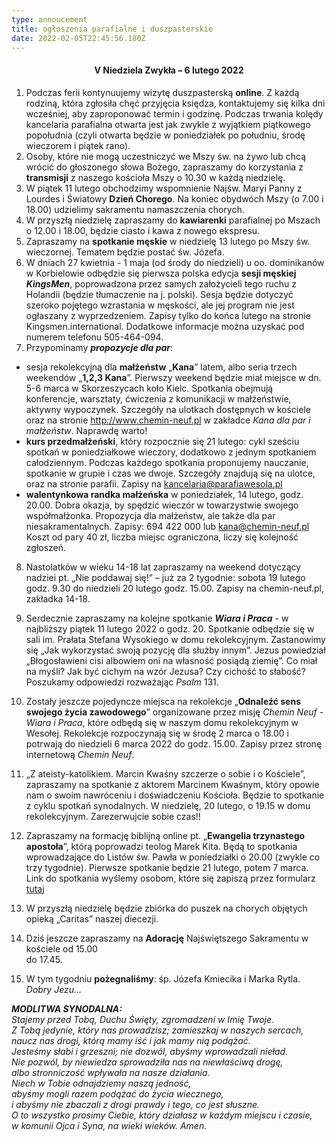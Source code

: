```yaml
---
type: annoucement
title: ogłoszenia parafialne i duszpasterskie
date: 2022-02-05T22:45:56.180Z
---
```

<!--StartFragment--><h4 style="text-align:center;">V Niedziela Zwykła – 6 lutego 2022</h4>

1. Podczas ferii kontynuujemy wizytę duszpasterską **online**. Z każdą rodziną, która zgłosiła chęć przyjęcia księdza, kontaktujemy się kilka dni wcześniej, aby zaproponować termin i godzinę. Podczas trwania kolędy kancelaria parafialna otwarta jest jak zwykle z wyjątkiem piątkowego popołudnia (czyli otwarta będzie w poniedziałek po południu, środę wieczorem i piątek rano).
2. Osoby, które nie mogą uczestniczyć we Mszy św. na żywo lub chcą wrócić do głoszonego słowa Bożego, zapraszamy do korzystania z **transmisji** z naszego kościoła Mszy o 10.30 w każdą niedzielę.
3. W piątek 11 lutego obchodzimy wspomnienie Najśw. Maryi Panny z Lourdes i Światowy **Dzień Chorego**. Na koniec obydwóch Mszy (o 7.00 i 18.00) udzielimy sakramentu namaszczenia chorych.
4. W przyszłą niedzielę zapraszamy do **kawiarenki** parafialnej po Mszach o 12.00 i 18.00, będzie ciasto i kawa z nowego ekspresu. 
5. Zapraszamy na **spotkanie męskie** w niedzielę 13 lutego po Mszy św. wieczornej. Tematem będzie postać św. Józefa.
6. W dniach 27 kwietnia - 1 maja (od środy do niedzieli) u oo. dominikanów w Korbielowie odbędzie się pierwsza polska edycja **sesji męskiej** ***KingsMen***, poprowadzona przez samych założycieli tego ruchu z Holandii (będzie tłumaczenie na j. polski). Sesja będzie dotyczyć szeroko pojętego wzrastania w męskości, ale jej program nie jest ogłaszany z wyprzedzeniem. Zapisy tylko do końca lutego na stronie Kingsmen.international. Dodatkowe informacje można uzyskać pod numerem telefonu 505-464-094.
7. Przypominamy ***propozycje dla par***:

* sesja rekolekcyjną dla **małżeństw** „**Kana**” latem, albo seria trzech weekendów „**1,2,3 Kana**”. Pierwszy weekend będzie miał miejsce w dn. 5-6 marca w Skorzeszycach koło Kielc. Spotkania obejmują konferencje, warsztaty, ćwiczenia z komunikacji w małżeństwie, aktywny wypoczynek. Szczegóły na ulotkach dostępnych w kościele oraz na stronie <http://www.chemin-neuf.pl> w zakładce *Kana dla par i małżeństw*. Naprawdę warto!
* **kurs przedmałżeński**, który rozpocznie się 21 lutego: cykl sześciu spotkań w poniedziałkowe wieczory, dodatkowo z jednym spotkaniem całodziennym. Podczas każdego spotkania proponujemy nauczanie, spotkanie w grupie i czas we dwoje. Szczegóły znajdują się na ulotce, oraz na stronie parafii. Zapisy na [kancelaria@parafiawesola.pl](mailto:kancelaria@parafiawesola.pl)
* **walentynkowa randka małżeńska** w poniedziałek, 14 lutego, godz. 20.00. Dobra okazja, by spędzić wieczór w towarzystwie swojego współmałżonka. Propozycja dla małżeństw, ale także dla par niesakramentalnych. Zapisy: 694 422 000 lub [kana@chemin-neuf.pl](mailto:kana@chemin-neuf.pl) Koszt od pary 40 zł, liczba miejsc ograniczona, liczy się kolejność zgłoszeń.

8. Nastolatków w wieku 14-18 lat zapraszamy na weekend dotyczący nadziei pt. „Nie poddawaj się!” – już za 2 tygodnie: sobota 19 lutego godz. 9.30 do niedzieli 20 lutego godz. 15.00. Zapisy na chemin-neuf.pl, zakładka 14-18.

9. Serdecznie zapraszamy na kolejne spotkanie ***Wiara i Praca*** - w najbliższy piątek 11 lutego 2022 o godz. 20. Spotkanie odbędzie się w sali im. Prałata Stefana Wysokiego w domu rekolekcyjnym. Zastanowimy się „Jak wykorzystać swoją pozycję dla służby innym”. Jezus powiedział „Błogosławieni cisi albowiem oni na własność posiądą ziemię”. Co miał na myśli? Jak być cichym na wzór Jezusa? Czy cichość to słabość? Poszukamy odpowiedzi rozważając *Psalm* 131.

10. Zostały jeszcze pojedyncze miejsca na rekolekcje „**Odnaleźć sens swojego życia zawodowego**” organizowane przez misję *Chemin Neuf* - *Wiara i Praca*, które odbędą się w naszym domu rekolekcyjnym w Wesołej. Rekolekcje rozpoczynają się w środę 2 marca o 18.00 i potrwają do niedzieli 6 marca 2022 do godz. 15.00. Zapisy przez stronę internetową *Chemin Neuf*.

11. „Z ateisty-katolikiem. Marcin Kwaśny szczerze o sobie i o Kościele”, zapraszamy na spotkanie z aktorem Marcinem Kwaśnym, który opowie nam o swoim nawróceniu i doświadczeniu Kościoła. Będzie to spotkanie z cyklu spotkań synodalnych. W niedzielę, 20 lutego, o 19.15 w domu rekolekcyjnym. Zarezerwujcie sobie czas!!

12. Zapraszamy na formację biblijną online pt. „**Ewangelia trzynastego apostoła**”, którą poprowadzi teolog Marek Kita. Będą to spotkania wprowadzające do Listów św. Pawła w poniedziałki o 20.00 (zwykle co trzy tygodnie). Pierwsze spotkanie będzie 21 lutego, potem 7 marca. Link do spotkania wyślemy osobom, które się zapiszą przez formularz [tutaj](https://forms.gle/fnJUKdKexwzJXVeE7)

13. W przyszłą niedzielę będzie zbiórka do puszek na chorych objętych opieką „Caritas” naszej diecezji.

14. Dziś jeszcze zapraszamy na **Adorację** Najświętszego Sakramentu w kościele od 15.00\
do 17.45.

15. W tym tygodniu **pożegnaliśmy**: śp. Józefa Kmiecika i Marka Rytla. *Dobry Jezu…*

***MODLITWA SYNODALNA:*** \
*Stajemy przed Tobą, Duchu Święty, zgromadzeni w Imię Twoje.\
Z Tobą jedynie, który nas prowadzisz; zamieszkaj w naszych sercach,* \
*naucz nas drogi, którą mamy iść i jak mamy nią podążać.* \
*Jesteśmy słabi i grzeszni; nie dozwól, abyśmy wprowadzali nieład.\
Nie pozwól, by niewiedza sprowadziła nas na niewłaściwą drogę,* \
*albo stronniczość wpływała na nasze działania.* \
*Niech w Tobie odnajdziemy naszą jedność,* \
*abyśmy mogli razem podążać do życia wiecznego,* \
*i abyśmy nie zbaczali z drogi prawdy i tego, co jest słuszne.\
O to wszystko prosimy Ciebie, który działasz w każdym miejscu i czasie,\
w komunii Ojca i Syna, na wieki wieków. Amen.*

<!--EndFragment-->